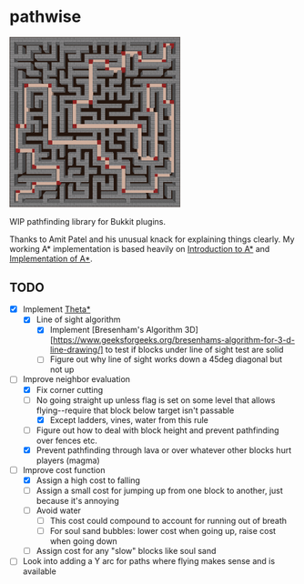 # pathwise

<img alt="maze demo" src="./screenshots/maze-astar.png" width="300"/>

WIP pathfinding library for Bukkit plugins.

Thanks to Amit Patel and his unusual knack for explaining things clearly. My working A\* implementation is based heavily on [Introduction to A\*](https://www.redblobgames.com/pathfinding/a-star/introduction.html) and [Implementation of A\*](https://www.redblobgames.com/pathfinding/a-star/implementation.html).

## TODO

- [x] Implement [Theta\*](https://arxiv.org/pdf/1401.3843)
  - [x] Line of sight algorithm
    - [x] Implement [Bresenham's Algorithm 3D][https://www.geeksforgeeks.org/bresenhams-algorithm-for-3-d-line-drawing/] to test
      if blocks under line of sight test are solid
    - [ ] Figure out why line of sight works down a 45deg diagonal but not up
- [ ] Improve neighbor evaluation
  - [x] Fix corner cutting
  - [ ] No going straight up unless flag is set on some level that allows flying--require that block below target isn't passable
    - [x] Except ladders, vines, water from this rule
  - [ ] Figure out how to deal with block height and prevent pathfinding over fences etc.
  - [x] Prevent pathfinding through lava or over whatever other blocks hurt players (magma)
- [ ] Improve cost function
  - [x] Assign a high cost to falling
  - [ ] Assign a small cost for jumping up from one block to another, just because it's annoying
  - [ ] Avoid water
    - [ ] This cost could compound to account for running out of breath
    - [ ] For soul sand bubbles: lower cost when going up, raise cost when going down
  - [ ] Assign cost for any "slow" blocks like soul sand
- [ ] Look into adding a Y arc for paths where flying makes sense and is available
